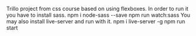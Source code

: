 Trillo project from css course based on using flexboxes.
In order to run it you have to install sass.
 npm i node-sass --save
 npm run watch:sass
You may also install live-server and run with it.
 npm i live-server -g
 npm run start
